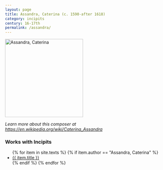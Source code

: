 ```yaml
---
layout: page
title: Assandra, Caterina (c. 1590-after 1618)
category: incipits
century: 16-17th
permalink: /assandra/
---
```

<a title="Caterina Assandra, CC BY-SA 4.0" href="Assandra, Caterina.jpg "><img width="256" img align="middle" alt="Assandra, Caterina" src="https://imslp.org/images/thumb/7/70/Assandra%2C_Caterina.jpg/232px-Assandra%2C_Caterina.jpg"></a>

*Learn more about this composer at <a href="https://en.wikipedia.org/wiki/Caterina_Assandra" target="_blank">https://en.wikipedia.org/wiki/Caterina_Assandra</a>*
<br/>

### Works with Incipits
<ul class="texts">
    {% for item in site.texts %}
      {% if item.author == "Assandra, Caterina" %}
          <li class="text-title">
          <a href="{{ site.baseurl }}{{ item.url }}">
        {{ item.title }}
              </a>
    </li>
      {% endif %}
    {% endfor %}
</ul>
